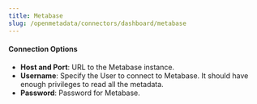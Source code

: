 ```yaml
---
title: Metabase
slug: /openmetadata/connectors/dashboard/metabase
---
```


<ConnectorIntro service="dashboard" connector="Metabase"/>

<Requirements />

<MetadataIngestionService connector="Metabase"/>

<h4>Connection Options</h4>

- **Host and Port**: URL to the Metabase instance.
- **Username**: Specify the User to connect to Metabase. It should have enough privileges to read all the metadata.
- **Password**: Password for Metabase.

<DashboardIngestionConfig />

<IngestionScheduleAndDeploy />

<ConnectorOutro connector="Metabase" />
